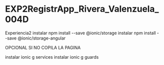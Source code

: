 # EXP2RegistrApp_Rivera_Valenzuela_004D
Experiencia2
instalar npm install --save @ionic/storage
instalar npm install --save @ionic/storage-angular

OPCIONAL SI NO COPILA LA PAGINA

instalar ionic g services 
instalar ionic g guards 
